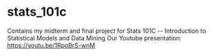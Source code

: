 # stats_101c
Contains my midterm and final project for Stats 101C -- Introduction to Statistical Models and Data Mining
Our Youtube presentation: https://youtu.be/1RpoBrS-wnM
